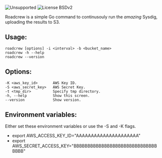 ![Unsupported](https://img.shields.io/badge/development_status-unsupported-red.svg) ![License BSDv2](https://img.shields.io/badge/license-BSDv2-brightgreen.svg)

Roadcrew is a simple Go command to continusouly run the *amazing* Sysdig, uploading the results to S3.

## Usage:
```
roadcrew [options] -i <interval> -b <bucket_name>
roadcrew -h --help
roadcrew --version
```

## Options:
```
-K <aws_key_id>       AWS Key ID.
-S <aws_secret_key>   AWS Secret Key.
-t <tmp_dir>          Specify tmp directory.
-h, --help            Show this screen.
--version             Show version.
```

## Environment variables:
Either set these environment variables or use the -S and -K flags.
* export AWS_ACCESS_KEY_ID="AAAAAAAAAAAAAAAAAAAAA"
* export AWS_SECRET_ACCESS_KEY="BBBBBBBBBBBBBBBBBBBBBBBBBBBBBBBBBB"
